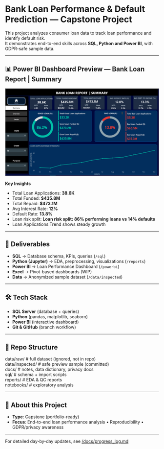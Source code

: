 # Bank Loan Performance & Default Prediction — Capstone Project  

This project analyzes consumer loan data to track loan performance and identify default risk.  
It demonstrates end-to-end skills across **SQL, Python and Power BI**, with GDPR-safe sample data.  

---

## 📊 Power BI Dashboard Preview — Bank Loan Report | Summary  

![Summary Dashboard](docs/screenshots/summary_v1.png)

**Key Insights**
- Total Loan Applications: **38.6K**
- Total Funded: **$435.8M**
- Total Repaid: **$473.1M**
- Avg Interest Rate: **12%**
- Default Rate: **13.8%**
- Loan risk split: **Loan risk split: 86% performing loans vs 14% defaults**
- Loan Applications Trend shows steady growth  

---

## 🔑 Deliverables  
- **SQL** → Database schema, KPIs, queries (`/sql`)  
- **Python (Jupyter)** → EDA, preprocessing, visualizations (`/reports`)  
- **Power BI** → Loan Performance Dashboard (`/powerbi`)  
- **Excel** → Pivot-based dashboards (WIP)  
- **Data** → Anonymized sample dataset (`/data/inspected`)  

---

## 🛠 Tech Stack  
- **SQL Server** (database + queries)  
- **Python** (pandas, matplotlib, seaborn)  
- **Power BI** (interactive dashboard)   
- **Git & GitHub** (branch workflow)  

---


## 📂 Repo Structure

data/raw/         # full dataset (ignored, not in repo)  
data/inspected/   # safe preview sample (committed)  
docs/             # notes, data dictionary, privacy docs  
sql/              # schema + import scripts  
reports/          # EDA & QC reports  
notebooks/        # exploratory analysis  

---

## 📌 About this Project
- **Type**: Capstone (portfolio-ready)   
- **Focus**: End-to-end loan performance analysis • Reproducibility • GDPR/privacy awareness

---

For detailed day-by-day updates, see [/docs/progress_log.md](docs/progress_log.md)